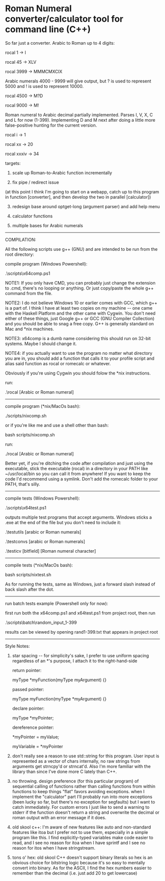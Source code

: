# Roman Numeral converter/calculator tool for command line (C++)

So far just a converter. Arabic to Roman up to 4 digits:

rocal 1 -> I

rocal 45 -> XLV

rocal 3999 -> MMMCMXCIX

Arabic numerals 4000 - 9999 will give output, but ? is used to represent 5000 and ! is used to represent 10000.

rocal 4500 -> M?D

rocal 9000 -> M!

Roman numeral to Arabic decimal partially implemented. Parses I, V, X, C and L for now (1-399). Implementing D and M next after doing a little more false-positive hunting for the current version.

rocal i -> 1

rocal xx -> 20

rocal xxxiv -> 34

targets:

1. scale up Roman-to-Arabic function incrementally

2. fix pipe / redirect issue

(at this point I think I'm going to start on a webapp, catch up to this program in function [converter], and then develop the two in parallel [calculator])

3. redesign base around optget-long (argument parser) and add help menu

4. calculator functions

5. multiple bases for Arabic numerals

-----------

COMPILATION:

All the following scripts use g++ (GNU) and are intended to be run from the root directory:

compile program (Windows Powershell):

.\scripts\x64comp.ps1

NOTE1: If you only have CMD, you can probably just change the extension to .cmd, there's no looping or anything. Or just copy/paste the whole g++ command from the file.

NOTE2: I do not believe Windows 10 or earlier comes with GCC, which g++ is a part of. I think I have at least two copies on my machine -- one came with the Haskell Platform and the other came with Cygwin. You don't need either of these things, just Google g++ or GCC (GNU Compiler Collection) and you should be able to snag a free copy. G++ is generally standard on Mac and *nix machines.

NOTE3: x64comp is a dumb name considering this should run on 32-bit systems. Maybe I should change it.

NOTE4: if you actually want to use the program no matter what directory you are in, you should add a function that calls it to your profile script and alias said function as rocal or romecalc or whatever.

Obviously if you're using Cygwin you should folow the *nix instructions.

run:

.\rocal [Arabic or Roman numeral]

-------------------------------------

compile program (*nix/MacOs bash):

./scripts/nixcomp.sh

or if you're like me and use a shell other than bash:

bash scripts/nixcomp.sh

run:

./rocal [Arabic or Roman numeral]

Better yet, if you're ditching the code after compilation and just using the executable, stick the executable (rocal) in a directory in your PATH like ~/usr/local/bin so you can call it from anywhere! If you want to keep the code I'd recommend using a symlink. Don't add the romecalc folder to your PATH, that's silly.

-------------------------------------

compile tests (Windows Powershell):

.\scripts\x64test.ps1

outputs multiple test programs that accept arguments. Windows sticks a .exe at the end of the file but you don't need to include it:

.\testutils [arabic or Roman numerals]

.\testconvs [arabic or Roman numerals]

.\testicv [bitfield] [Roman numeral character]

-------------------

compile tests (*nix/MacOs bash):

bash scripts/nixtest.sh

As for running the tests, same as Windows, just a forward slash instead of back slash after the dot.

----------

run batch tests example (Powershell only for now):

first run both the x64comp.ps1 and x64test.ps1 from project root, then run

.\scripts\batch\random_input_1-399

results can be viewed by opening rand1-399.txt that appears in project root

-----------------

Style Notes:

1. star spacing -- for simplicity's sake, I prefer to use uniform spacing regardless of an *'s purpose, I attach it to the right-hand-side

   return pointer:

   myType *myFunction(myType myArgument) {}

   passed pointer:

   myType myFunction(myType *myArgument) {}

   declare pointer:

   myType *myPointer;

   dereference pointer:

   *myPointer = myValue;

   myVariable = *myPointer

2. don't really see a reason to use std::string for this program. User input is represented as a vector of chars internally, no raw strings from arguments get strncpy'd or strncat'd. Also I'm more familiar with the <cstring> library than <string> since I've done more C lately than C++.

3. no throwing. design preference (for this particular program) of sequential calling of functions rather than calling functions from within functions to keep things "flat" favors avoiding exceptions. when I implement the "calculator" part I'll probably run into more exceptions (been lucky so far, but there's no exception for segfaults) but I want to catch immediately. For custom errors I just like to send a warning to stderr if the function doesn't return a string and overwrite the decimal or roman output with an error message if it does.

4. old skool c++: I'm aware of new features like auto and non-standard features like itoa but I prefer not to use them, especially in a simple program like this. I find explicitly-typed variables make code easier to read, and I see no reason for itoa when I have sprintf and I see no reason for itos when I have stringstream.

5. tons o' hex: old skool C++ doesn't support binary literals so hex is an obvious choice for bitstring logic because it's so easy to mentally convert into binary. As for the ASCII, I find the hex numbers easier to remember than the decimal (i.e. just add 20 to get lowercase)